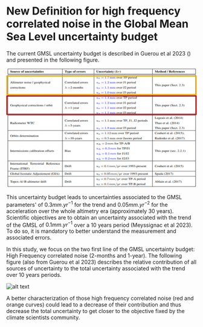 # New Definition for high frequency correlated noise in the Global Mean Sea Level uncertainty budget

The current GMSL uncertainty budget is described in Guerou et al 2023 () and presented in the following figure.

![alt text](https://github.com/vquetCLS/QUET_el_al_OSTST2024_HF_corr_noise_Nadir_SWOT_data_calval_phase.github.io/blob/main/uncertainty_budget.jpg?raw=true)

This uncertainty budget leads to uncertainties associated to the GMSL parameters' of $0.3 mm.yr^{-1}$ for the trend and $0.05 mm.yr^{-2}$ for the acceleration over the whole altimetry era (approximately 30 years).
Scientific objectives are to obtain an uncertainty associated with the trend of the GMSL of $0.1 mm.yr^{-1}$ over a 10 years period (Meyssignac et al 2023). To do so, it is mandatory to better understand the measurement and associated errors.

In this study, we focus on the two first line of the GMSL uncertainty budget: High Frequency correlated noise (2-months and 1-year). The following figure (also from Guerou et al 2023) describes the relative contribution of all sources of uncertainty to the total uncertainty associated with the trend over 10 years periods.

![alt text](https://github.com/vquetCLS/QUET_el_al_OSTST2024_HF_corr_noise_Nadir_SWOT_data_calval_phase.github.io/blob/main/reltaive_contribution_uncertainty_budget.jpg?raw=true)

A better characterization of those high frequency correlated noise (red and orange curves) could lead to a decrease of their contribution and thus decrease the total uncertainty to get closer to the objective fixed by the climate scientists community.
